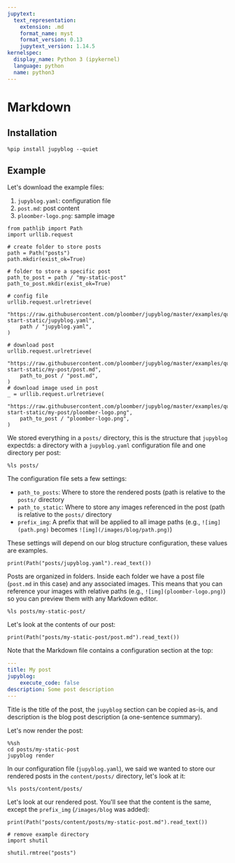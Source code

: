 ```yaml
---
jupytext:
  text_representation:
    extension: .md
    format_name: myst
    format_version: 0.13
    jupytext_version: 1.14.5
kernelspec:
  display_name: Python 3 (ipykernel)
  language: python
  name: python3
---
```


# Markdown

## Installation

```{code-cell} ipython3
%pip install jupyblog --quiet
```

## Example

Let's download the example files:

1. `jupyblog.yaml`: configuration file
2. `post.md`: post content
3. `ploomber-logo.png`: sample image

```{code-cell} ipython3
from pathlib import Path
import urllib.request

# create folder to store posts
path = Path("posts")
path.mkdir(exist_ok=True)

# folder to store a specific post
path_to_post = path / "my-static-post"
path_to_post.mkdir(exist_ok=True)

# config file
urllib.request.urlretrieve(
    "https://raw.githubusercontent.com/ploomber/jupyblog/master/examples/quick-start-static/jupyblog.yaml",
    path / "jupyblog.yaml",
)

# download post
urllib.request.urlretrieve(
    "https://raw.githubusercontent.com/ploomber/jupyblog/master/examples/quick-start-static/my-post/post.md",
    path_to_post / "post.md",
)
# download image used in post
_ = urllib.request.urlretrieve(
    "https://raw.githubusercontent.com/ploomber/jupyblog/master/examples/quick-start-static/my-post/ploomber-logo.png",
    path_to_post / "ploomber-logo.png",
)
```

We stored everything in a `posts/` directory, this is the structure that `jupyblog` expectds: a directory with a `jupyblog.yaml` configuration file and one directory per post:

```{code-cell} ipython3
%ls posts/
```

The configuration file sets a few settings:

- `path_to_posts`: Where to store the rendered posts (path is relative to the `posts/` directory
- `path_to_static`: Where to store any images referenced in the post (path is relative to the `posts/` directory
- `prefix_img`: A prefix that will be applied to all image paths (e.g., `![img](path.png)` becomes `![img](/images/blog/path.png)`)

These settings will depend on our blog structure configuration, these values are examples.

```{code-cell} ipython3
print(Path("posts/jupyblog.yaml").read_text())
```

Posts are organized in folders. Inside each folder we have a post file (`post.md` in this case) and any associated images. This means that you can reference your images with relative paths (e.g., `![img](ploomber-logo.png)`) so you can preview them with any Markdown editor.

```{code-cell} ipython3
%ls posts/my-static-post/
```

Let's look at the contents of our post:

```{code-cell} ipython3
print(Path("posts/my-static-post/post.md").read_text())
```

Note that the Markdown file contains a configuration section at the top:

```yaml
---
title: My post
jupyblog:
    execute_code: false
description: Some post description
---
```

Title is the title of the post, the `jupyblog` section can be copied as-is, and description is the blog post description (a one-sentence summary).

Let's now render the post:

```{code-cell} ipython3
%%sh
cd posts/my-static-post
jupyblog render
```

In our configuration file (`jupyblog.yaml`), we said we wanted to store our rendered posts in the `content/posts/` directory, let's look at it:

```{code-cell} ipython3
%ls posts/content/posts/
```

Let's look at our rendered post. You'll see that the content is the same, except the `prefix_img` (`/images/blog` was added):

```{code-cell} ipython3
print(Path("posts/content/posts/my-static-post.md").read_text())
```

```{code-cell} ipython3
# remove example directory
import shutil

shutil.rmtree("posts")
```
